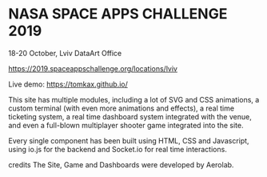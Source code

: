 
# NASA SPACE APPS CHALLENGE 2019

18-20 October, Lviv
DataArt Office

https://2019.spaceappschallenge.org/locations/lviv

Live demo: https://tomkax.github.io/


This site has multiple modules, including a lot of SVG and CSS animations, a custom terminal (with even more animations and effects), a real time ticketing system, a real time dashboard system integrated with the venue, and even a full-blown multiplayer shooter game integrated into the site.

Every single component has been built using HTML, CSS and Javascript, using io.js for the backend and Socket.io for real time interactions.

credits
The  Site, Game and Dashboards were developed by Aerolab.

